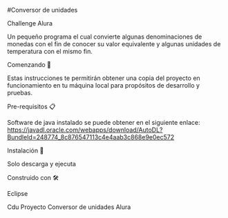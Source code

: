 #Conversor de unidades 

Challenge Alura 

Un pequeño programa el cual convierte algunas denominaciones de monedas con el fin de conocer su valor equivalente y algunas unidades de temperatura con el mismo fin. 

Comenzando 🚀 

Estas instrucciones te permitirán obtener una copia del proyecto en funcionamiento en tu máquina local para propósitos de desarrollo y pruebas. 

Pre-requisitos 📋 

Software de java instalado se puede obtener en el siguiente enlace: https://javadl.oracle.com/webapps/download/AutoDL?BundleId=248774_8c876547113c4e4aab3c868e9e0ec572 

 

Instalación 🔧 

Solo descarga y ejecuta 

 

Construido con 🛠️ 

Eclipse 

Cdu
Proyecto Conversor de unidades Alura
